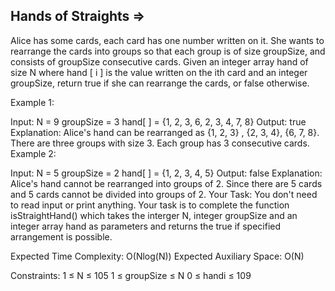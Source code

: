 Hands of Straights   =>
-------------------



Alice has some cards, each card has one number written on it. She wants to rearrange the cards into groups so that each group is of size groupSize, and consists of groupSize consecutive cards.
Given an integer array hand of size N where hand [ i ] is the value written on the ith card and an integer groupSize, return true if she can rearrange the cards, or false otherwise.

Example 1:

Input:
N = 9
groupSize = 3
hand[ ] = {1, 2, 3, 6, 2, 3, 4, 7, 8}
Output: true
Explanation: 
Alice's hand can be rearranged as {1, 2, 3} , {2, 3, 4}, {6, 7, 8}. There are three groups with size 3. Each group has 3 consecutive cards.
Example 2:

Input:
N = 5
groupSize = 2
hand[ ] = {1, 2, 3, 4, 5}
Output: false
Explanation: 
Alice's hand cannot be rearranged into groups of 2. Since there are 5 cards and 5 cards cannot be divided into groups of 2.
Your Task:
You don't need to read input or print anything. Your task is to complete the function isStraightHand() which takes the interger N, integer groupSize and an integer array hand as parameters and returns the true if specified arrangement is possible.

Expected Time Complexity: O(Nlog(N))
Expected Auxiliary Space: O(N)

Constraints:
1 ≤ N ≤ 105
1 ≤ groupSize ≤ N
0 ≤ handi ≤ 109
